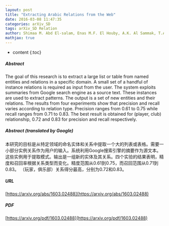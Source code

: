 ```yaml
---
layout: post
title: "Extracting Arabic Relations from the Web"
date: 2016-03-08 11:47:35
categories: arXiv_SD
tags: arXiv_SD Relation
author: Shimaa M. Abd El-salam, Enas M.F. El Houby, A.K. Al Sammak, T.A. El-Shishtawy
mathjax: true
---
```


* content
{:toc}

##### Abstract
The goal of this research is to extract a large list or table from named entities and relations in a specific domain. A small set of a handful of instance relations is required as input from the user. The system exploits summaries from Google search engine as a source text. These instances are used to extract patterns. The output is a set of new entities and their relations. The results from four experiments show that precision and recall varies according to relation type. Precision ranges from 0.61 to 0.75 while recall ranges from 0.71 to 0.83. The best result is obtained for (player, club) relationship, 0.72 and 0.83 for precision and recall respectively.

##### Abstract (translated by Google)
本研究的目标是从特定领域的命名实体和关系中提取一个大的列表或表格。需要一小部分实例关系作为用户的输入。系统利用Google搜索引擎的摘要作为源文本。这些实例用于提取模式。输出是一组新的实体及其关系。四个实验的结果表明，精度和召回率根据关系类型而变化。精度范围从0.61到0.75，而召回范围从0.71到0.83。 （玩家，俱乐部）关系得分最高，分别为0.72和0.83。

##### URL
[https://arxiv.org/abs/1603.02488](https://arxiv.org/abs/1603.02488)

##### PDF
[https://arxiv.org/pdf/1603.02488](https://arxiv.org/pdf/1603.02488)

